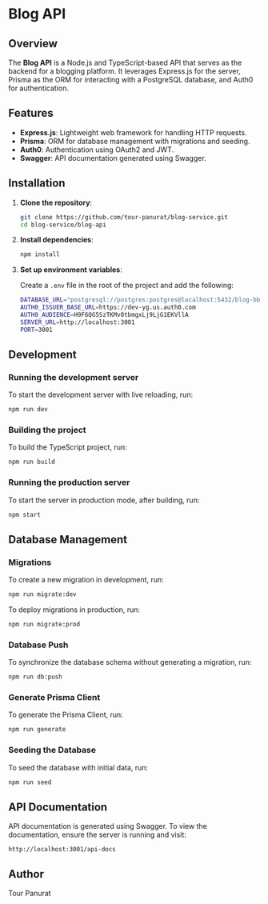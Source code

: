 
# Blog API

## Overview

The **Blog API** is a Node.js and TypeScript-based API that serves as the backend for a blogging platform. It leverages Express.js for the server, Prisma as the ORM for interacting with a PostgreSQL database, and Auth0 for authentication.

## Features

- **Express.js**: Lightweight web framework for handling HTTP requests.
- **Prisma**: ORM for database management with migrations and seeding.
- **Auth0**: Authentication using OAuth2 and JWT.
- **Swagger**: API documentation generated using Swagger.

## Installation

1. **Clone the repository**:

   ```bash
   git clone https://github.com/tour-panurat/blog-service.git
   cd blog-service/blog-api
   ```

2. **Install dependencies**:

   ```bash
   npm install
   ```

3. **Set up environment variables**:

   Create a `.env` file in the root of the project and add the following:

   ```bash
   DATABASE_URL="postgresql://postgres:postgres@localhost:5432/blog-bbl?schema=public"
   AUTH0_ISSUER_BASE_URL=https://dev-yg.us.auth0.com
   AUTH0_AUDIENCE=H9F6QG5SzTKMv0tbmgxLj9LjG1EKVllA
   SERVER_URL=http://localhost:3001
   PORT=3001
   ```

## Development

### Running the development server

To start the development server with live reloading, run:

```bash
npm run dev
```

### Building the project

To build the TypeScript project, run:

```bash
npm run build
```

### Running the production server

To start the server in production mode, after building, run:

```bash
npm start
```

## Database Management

### Migrations

To create a new migration in development, run:

```bash
npm run migrate:dev
```

To deploy migrations in production, run:

```bash
npm run migrate:prod
```

### Database Push

To synchronize the database schema without generating a migration, run:

```bash
npm run db:push
```

### Generate Prisma Client

To generate the Prisma Client, run:

```bash
npm run generate
```

### Seeding the Database

To seed the database with initial data, run:

```bash
npm run seed
```

## API Documentation

API documentation is generated using Swagger. To view the documentation, ensure the server is running and visit:

```
http://localhost:3001/api-docs
```


## Author

Tour Panurat
